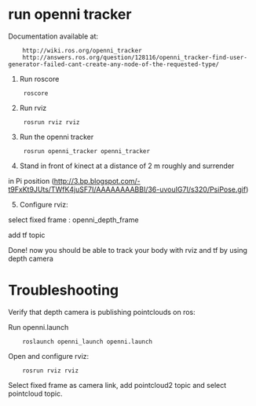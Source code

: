 run openni tracker
==================

Documentation available at:

		http://wiki.ros.org/openni_tracker
		http://answers.ros.org/question/128116/openni_tracker-find-user-generator-failed-cant-create-any-node-of-the-requested-type/

1. Run roscore

		roscore

2. Run rviz

		rosrun rviz rviz

3. Run the openni tracker

		rosrun openni_tracker openni_tracker

4. Stand in front of kinect at a distance of 2 m roughly and surrender 
 
in Pi position (http://3.bp.blogspot.com/-t9FxKt9JUts/TWfK4juSF7I/AAAAAAAABBI/36-uvouIG7I/s320/PsiPose.gif)

5. Configure rviz:

select fixed frame : openni_depth_frame

add tf topic


Done! now you should be able to track your body with rviz and tf by using depth camera


Troubleshooting
===============

Verify that depth camera is publishing pointclouds on ros:

Run openni.launch

		roslaunch openni_launch openni.launch
	
Open and configure rviz:

		rosrun rviz rviz
		
Select fixed frame as camera link, add pointcloud2 topic and select pointcloud topic.
